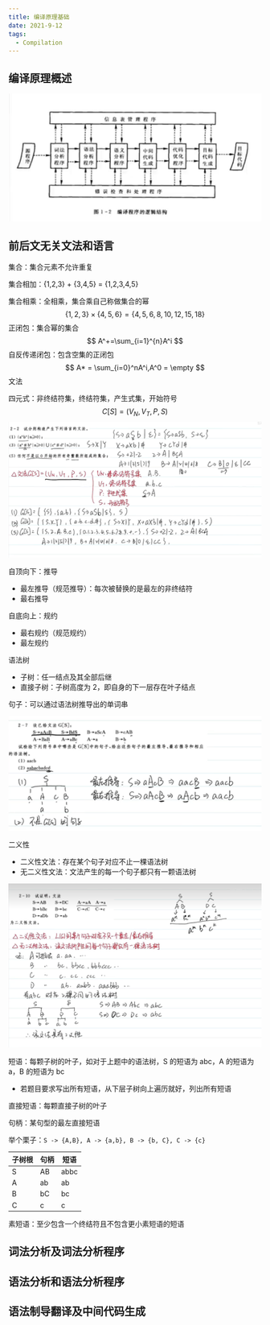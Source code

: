 ```yaml
---
title: 编译原理基础
date: 2021-9-12
tags:
  - Compilation
---
```


## 编译原理概述

<img src="../../../.vuepress/public/img/QQ截图20221106140610.png">

## 前后文无关文法和语言

集合：集合元素不允许重复

集合相加：{1,2,3} + {3,4,5} = {1,2,3,4,5}

集合相乘：全相乘，集合乘自己称做集合的幂
$$
\{1,2,3\}\times\{4,5,6\} = \{4,5,6,8,10,12,15,18\}
$$
正闭包：集合幂的集合
$$
A^+=\sum_{i=1}^{n}A^i
$$
自反传递闭包：包含空集的正闭包
$$
A* = \sum_{i=0}^nA^i,A^0 = \empty
$$
文法

四元式：非终结符集，终结符集，产生式集，开始符号
$$
C[S] = (V_N,V_T,P,S)
$$
<img src="../../../.vuepress/public/img/QQ截图20221120140929.png">

自顶向下：推导

- 最左推导（规范推导）：每次被替换的是最左的非终结符
- 最右推导

自底向上：规约
- 最右规约（规范规约）
- 最左规约

语法树

- 子树：任一结点及其全部后继
- 直接子树：子树高度为 2，即自身的下一层存在叶子结点

句子：可以通过语法树推导出的单词串

<img src="../../../.vuepress/public/img/QQ截图20221120141719.png">

二义性

- 二义性文法：存在某个句子对应不止一棵语法树
- 无二义性文法：文法产生的每一个句子都只有一颗语法树

<img src="../../../.vuepress/public/img/QQ截图20221120142643.png">

短语：每颗子树的叶子，如对于上题中的语法树，S 的短语为 abc，A 的短语为 a，B 的短语为 bc

- 若题目要求写出所有短语，从下层子树向上遍历就好，列出所有短语

直接短语：每颗直接子树的叶子

句柄：某句型的最左直接短语

举个栗子：`S -> {A,B}, A -> {a,b}, B -> {b, C}, C -> {c}`

| 子树根 | 句柄 | 短语 |
| ------ | ---- | ---- |
| S      | AB   | abbc |
| A      | ab   | ab   |
| B      | bC   | bc   |
| C      | c    | c    |

素短语：至少包含一个终结符且不包含更小素短语的短语

## 词法分析及词法分析程序

## 语法分析和语法分析程序

## 语法制导翻译及中间代码生成

